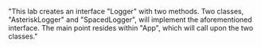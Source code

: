 "This lab creates an interface "Logger" with two methods. Two classes, "AsteriskLogger" and "SpacedLogger", will implement the aforementioned interface. The main point resides within "App", which will call upon the two classes." 
